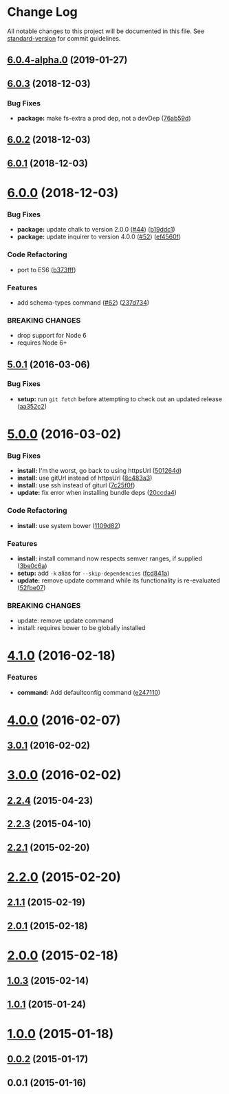 # Change Log

All notable changes to this project will be documented in this file. See [standard-version](https://github.com/conventional-changelog/standard-version) for commit guidelines.

<a name="6.0.4-alpha.0"></a>
## [6.0.4-alpha.0](https://github.com/nodecg/nodecg-cli/compare/v6.0.3...v6.0.4-alpha.0) (2019-01-27)



<a name="6.0.3"></a>
## [6.0.3](https://github.com/nodecg/nodecg-cli/compare/v6.0.2...v6.0.3) (2018-12-03)


### Bug Fixes

* **package:** make fs-extra a prod dep, not a devDep ([76ab59d](https://github.com/nodecg/nodecg-cli/commit/76ab59d))



<a name="6.0.2"></a>
## [6.0.2](https://github.com/nodecg/nodecg-cli/compare/v6.0.1...v6.0.2) (2018-12-03)



<a name="6.0.1"></a>
## [6.0.1](https://github.com/nodecg/nodecg-cli/compare/v6.0.0...v6.0.1) (2018-12-03)



<a name="6.0.0"></a>
# [6.0.0](https://github.com/nodecg/nodecg-cli/compare/v5.0.1...v6.0.0) (2018-12-03)


### Bug Fixes

* **package:** update chalk to version 2.0.0 ([#44](https://github.com/nodecg/nodecg-cli/issues/44)) ([b19ddc1](https://github.com/nodecg/nodecg-cli/commit/b19ddc1))
* **package:** update inquirer to version 4.0.0 ([#52](https://github.com/nodecg/nodecg-cli/issues/52)) ([ef4560f](https://github.com/nodecg/nodecg-cli/commit/ef4560f))


### Code Refactoring

* port to ES6 ([b373fff](https://github.com/nodecg/nodecg-cli/commit/b373fff))


### Features

* add schema-types command ([#62](https://github.com/nodecg/nodecg-cli/issues/62)) ([237d734](https://github.com/nodecg/nodecg-cli/commit/237d734))


### BREAKING CHANGES

* drop support for Node 6
* requires Node 6+



<a name="5.0.1"></a>
## [5.0.1](https://github.com/nodecg/nodecg-cli/compare/v5.0.0...v5.0.1) (2016-03-06)


### Bug Fixes

* **setup:** run `git fetch` before attempting to check out an updated release ([aa352c2](https://github.com/nodecg/nodecg-cli/commit/aa352c2))



<a name="5.0.0"></a>
# [5.0.0](https://github.com/nodecg/nodecg-cli/compare/v4.1.0...v5.0.0) (2016-03-02)


### Bug Fixes

* **install:** I'm the worst, go back to using httpsUrl ([501264d](https://github.com/nodecg/nodecg-cli/commit/501264d))
* **install:** use gitUrl instead of httpsUrl ([8c483a3](https://github.com/nodecg/nodecg-cli/commit/8c483a3))
* **install:** use ssh instead of giturl ([7c25f0f](https://github.com/nodecg/nodecg-cli/commit/7c25f0f))
* **update:** fix error when installing bundle deps ([20ccda4](https://github.com/nodecg/nodecg-cli/commit/20ccda4))

### Code Refactoring

* **install:** use system bower ([1109d82](https://github.com/nodecg/nodecg-cli/commit/1109d82))

### Features

* **install:** install command now respects semver ranges, if supplied ([3be0c6a](https://github.com/nodecg/nodecg-cli/commit/3be0c6a))
* **setup:** add `-k` alias for `--skip-dependencies` ([fcd841a](https://github.com/nodecg/nodecg-cli/commit/fcd841a))
* **update:** remove update command while its functionality is re-evaluated ([52fbe07](https://github.com/nodecg/nodecg-cli/commit/52fbe07))


### BREAKING CHANGES

* update: remove update command
* install: requires bower to be globally installed



<a name="4.1.0"></a>
# [4.1.0](https://github.com/nodecg/nodecg-cli/compare/v4.0.0...v4.1.0) (2016-02-18)


### Features

* **command:** Add defaultconfig command ([e247110](https://github.com/nodecg/nodecg-cli/commit/e247110))



<a name="4.0.0"></a>
# [4.0.0](https://github.com/nodecg/nodecg-cli/compare/v3.0.1...v4.0.0) (2016-02-07)




<a name="3.0.1"></a>
## [3.0.1](https://github.com/nodecg/nodecg-cli/compare/v3.0.0...v3.0.1) (2016-02-02)




<a name="3.0.0"></a>
# [3.0.0](https://github.com/nodecg/nodecg-cli/compare/v2.2.4...v3.0.0) (2016-02-02)




<a name="2.2.4"></a>
## [2.2.4](https://github.com/nodecg/nodecg-cli/compare/v2.2.3...v2.2.4) (2015-04-23)




<a name="2.2.3"></a>
## [2.2.3](https://github.com/nodecg/nodecg-cli/compare/v2.2.1...v2.2.3) (2015-04-10)




<a name="2.2.1"></a>
## [2.2.1](https://github.com/nodecg/nodecg-cli/compare/v2.2.0...v2.2.1) (2015-02-20)




<a name="2.2.0"></a>
# [2.2.0](https://github.com/nodecg/nodecg-cli/compare/v2.1.1...v2.2.0) (2015-02-20)




<a name="2.1.1"></a>
## [2.1.1](https://github.com/nodecg/nodecg-cli/compare/v2.1.0...v2.1.1) (2015-02-19)




<a name="2.0.1"></a>
## [2.0.1](https://github.com/nodecg/nodecg-cli/compare/v2.0.0...v2.0.1) (2015-02-18)




<a name="2.0.0"></a>
# [2.0.0](https://github.com/nodecg/nodecg-cli/compare/v1.0.3...v2.0.0) (2015-02-18)




<a name="1.0.3"></a>
## [1.0.3](https://github.com/nodecg/nodecg-cli/compare/v1.0.1...v1.0.3) (2015-02-14)




<a name="1.0.1"></a>
## [1.0.1](https://github.com/nodecg/nodecg-cli/compare/v1.0.0...v1.0.1) (2015-01-24)




<a name="1.0.0"></a>
# [1.0.0](https://github.com/nodecg/nodecg-cli/compare/v0.0.2...v1.0.0) (2015-01-18)




<a name="0.0.2"></a>
## [0.0.2](https://github.com/nodecg/nodecg-cli/compare/v0.0.1...v0.0.2) (2015-01-17)




<a name="0.0.1"></a>
## 0.0.1 (2015-01-16)
